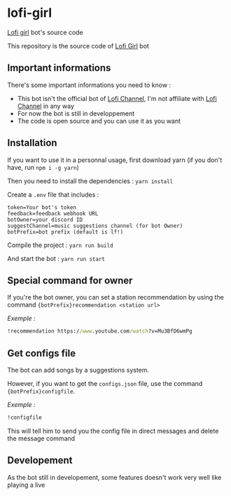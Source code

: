 
# lofi-girl

[Lofi girl](https://discord.com/oauth2/authorize?client_id=1037028318404419596&permissions=277028554752&scope=bot%20applications.commands) bot's source code

This repository is the source code of [Lofi Girl](https://discord.com/oauth2/authorize?client_id=1037028318404419596&permissions=277028554752&scope=bot%20applications.commands) bot

## Important informations

There's some important informations you need to know :

* This bot isn't the official bot of [Lofi Channel](https://youtube.com/c/LofiGirl), I'm not affiliate with [Lofi Channel](https://youtube.com/c/LofiGirl) in any way
* For now the bot is still in developpement
* The code is open source and you can use it as you want

## Installation

If you want to use it in a personnal usage, first download yarn (if you don't have, run `npm i -g yarn`)

Then you need to install the dependencies : `yarn install`

Create a `.env` file that includes :

```env
token=Your bot's token
feedback=feedback webhook URL
botOwner=your discord ID
suggestChannel=music suggestions channel (for bot Owner)
botPrefix=bot prefix (default is lf!)
```

Compile the project : `yarn run build`

And start the bot : `yarn run start`

## Special command for owner

If you're the bot owner, you can set a station recommendation by using the command `{botPrefix}recommendation <station url>`

*Exemple :*

```cmd
!recommendation https://www.youtube.com/watch?v=Mu3BfD6wmPg
```

## Get configs file

The bot can add songs by a suggestions system.

However, if you want to get the `configs.json` file, use the command `{botPrefix}configfile`.

*Exemple :*

```cmd
!configfile
```

This will tell him to send you the config file in direct messages and delete the message command

## Developement

As the bot still in developement, some features doesn't work very well like playing a live
